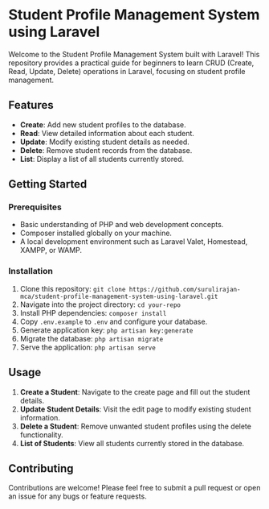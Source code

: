 # Student Profile Management System using Laravel

Welcome to the Student Profile Management System built with Laravel! This repository provides a practical guide for beginners to learn CRUD (Create, Read, Update, Delete) operations in Laravel, focusing on student profile management.

## Features

- **Create**: Add new student profiles to the database.
- **Read**: View detailed information about each student.
- **Update**: Modify existing student details as needed.
- **Delete**: Remove student records from the database.
- **List**: Display a list of all students currently stored.

## Getting Started

### Prerequisites
- Basic understanding of PHP and web development concepts.
- Composer installed globally on your machine.
- A local development environment such as Laravel Valet, Homestead, XAMPP, or WAMP.

### Installation
1. Clone this repository: `git clone https://github.com/surulirajan-mca/student-profile-management-system-using-laravel.git`
2. Navigate into the project directory: `cd your-repo`
3. Install PHP dependencies: `composer install`
4. Copy `.env.example` to `.env` and configure your database.
5. Generate application key: `php artisan key:generate`
6. Migrate the database: `php artisan migrate`
7. Serve the application: `php artisan serve`

## Usage
1. **Create a Student**: Navigate to the create page and fill out the student details.
2. **Update Student Details**: Visit the edit page to modify existing student information.
3. **Delete a Student**: Remove unwanted student profiles using the delete functionality.
4. **List of Students**: View all students currently stored in the database.

## Contributing
Contributions are welcome! Please feel free to submit a pull request or open an issue for any bugs or feature requests.


